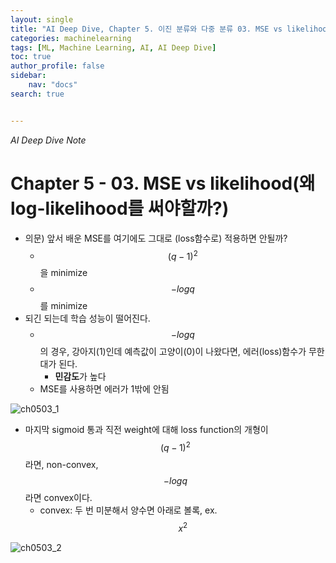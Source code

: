 ```yaml
---
layout: single
title: "AI Deep Dive, Chapter 5. 이진 분류와 다중 분류 03. MSE vs likelihood(왜 log-likelihood를 써야할까?)"
categories: machinelearning
tags: [ML, Machine Learning, AI, AI Deep Dive]
toc: true
author_profile: false
sidebar:
    nav: "docs"
search: true


---
```


*AI Deep Dive Note*



# Chapter 5 - 03. MSE vs likelihood(왜 log-likelihood를 써야할까?)



- 의문) 앞서 배운 MSE를 여기에도 그대로 (loss함수로) 적용하면 안될까?
  - $$ (q-1)^2 $$ 을 minimize
  - $$ -logq $$를 minimize
- 되긴 되는데 학습 성능이 떨어진다.
  - $$ -log q $$의 경우, 강아지(1)인데 예측값이 고양이(0)이 나왔다면, 에러(loss)함수가 무한대가 된다.
    - **민감도**가 높다
  - MSE를 사용하면 에러가 1밖에 안됨

![ch0503_1]({{site.url}}/images/$(filename)/ch0503_1.png)



- 마지막 sigmoid 통과 직전 weight에 대해 loss function의 개형이 $$ (q-1)^2 $$ 라면, non-convex, $$ -log q $$라면 convex이다.
  - convex: 두 번 미분해서 양수면 아래로 볼록, ex. $$ x^2 $$

![ch0503_2]({{site.url}}/images/$(filename)/ch0503_2.png)
